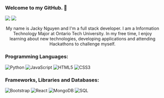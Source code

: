 ### Welcome to my GitHub. 👋

[<img src="https://img.shields.io/badge/Portfolio-%23000000.svg?&style=for-the-badge">](https://github.com/jacky-h-nguyen)
[<img src="https://img.shields.io/badge/linkedin-%230077B5.svg?&style=for-the-badge&logo=linkedin&logoColor=white">](https://www.linkedin.com/in/jacky-nguyen-666019172/)

<p align="center">
My name is Jacky Nguyen and I'm a full stack developer. I am a Information Technology Major at Ontario Tech University. In my free time,  I enjoy learning about new technologies, developing applications and attending Hackathons to challenge myself. 
</p>

### Programming Languages:
![Python](http://img.shields.io/badge/-Python-3776AB?style=flat-square&logo=python&logoColor=ffffff)
![JavaScript](https://img.shields.io/badge/-JavaScript-%23F7DF1C?style=flat-square&logo=javascript&logoColor=000000&labelColor=%23F7DF1C&color=%23FFCE5A)
![HTML5](https://img.shields.io/badge/-HTML5-%23E44D27?style=flat-square&logo=html5&logoColor=ffffff)
![CSS3](https://img.shields.io/badge/-CSS3-%231572B6?style=flat-square&logo=css3)
<br/>

### Frameworks, Libraries and Databases:
![Bootstrap](https://img.shields.io/badge/-Bootstrap-563D7C?style=flat-square&logo=Bootstrap)
![React](https://img.shields.io/badge/-React-61DAFB?style=flat-square&logo=react&logoColor=ffffff)
![MongoDB](https://img.shields.io/badge/MongoDB-%234ea94b.svg?style=flat-square&logo=react&logoColor=ffffff)
![SQL](https://img.shields.io/badge/mysql-%2300f.svg?style=flat-square&logo=react&logoColor=ffffff)
